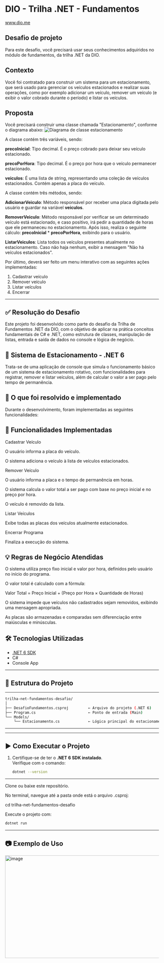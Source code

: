 # DIO - Trilha .NET - Fundamentos
www.dio.me

## Desafio de projeto
Para este desafio, você precisará usar seus conhecimentos adquiridos no módulo de fundamentos, da trilha .NET da DIO.

## Contexto
Você foi contratado para construir um sistema para um estacionamento, que será usado para gerenciar os veículos estacionados e realizar suas operações, como por exemplo adicionar um veículo, remover um veículo (e exibir o valor cobrado durante o período) e listar os veículos.

## Proposta
Você precisará construir uma classe chamada "Estacionamento", conforme o diagrama abaixo:
![Diagrama de classe estacionamento](diagrama_classe_estacionamento.png)

A classe contém três variáveis, sendo:

**precoInicial**: Tipo decimal. É o preço cobrado para deixar seu veículo estacionado.

**precoPorHora**: Tipo decimal. É o preço por hora que o veículo permanecer estacionado.

**veiculos**: É uma lista de string, representando uma coleção de veículos estacionados. Contém apenas a placa do veículo.

A classe contém três métodos, sendo:

**AdicionarVeiculo**: Método responsável por receber uma placa digitada pelo usuário e guardar na variável **veiculos**.

**RemoverVeiculo**: Método responsável por verificar se um determinado veículo está estacionado, e caso positivo, irá pedir a quantidade de horas que ele permaneceu no estacionamento. Após isso, realiza o seguinte cálculo: **precoInicial** * **precoPorHora**, exibindo para o usuário.

**ListarVeiculos**: Lista todos os veículos presentes atualmente no estacionamento. Caso não haja nenhum, exibir a mensagem "Não há veículos estacionados".

Por último, deverá ser feito um menu interativo com as seguintes ações implementadas:
1. Cadastrar veículo
2. Remover veículo
3. Listar veículos
4. Encerrar
-------------------------------------------------------------------------------------------------------------------------------------------------------------------------

## ✅ Resolução do Desafio

Este projeto foi desenvolvido como parte do desafio da Trilha de Fundamentos .NET da DIO, com o objetivo de aplicar na prática conceitos fundamentais de C# e .NET, como estrutura de classes, manipulação de listas, entrada e saída de dados no console e lógica de negócio.

## 🚗 Sistema de Estacionamento - .NET 6

Trata-se de uma aplicação de console que simula o funcionamento básico de um sistema de estacionamento rotativo, com funcionalidades para registrar, remover e listar veículos, além de calcular o valor a ser pago pelo tempo de permanência.

## 🧩 O que foi resolvido e implementado

Durante o desenvolvimento, foram implementadas as seguintes funcionalidades:

## 🔧 Funcionalidades Implementadas

Cadastrar Veículo

O usuário informa a placa do veículo.

O sistema adiciona o veículo à lista de veículos estacionados.

Remover Veículo

O usuário informa a placa e o tempo de permanência em horas.

O sistema calcula o valor total a ser pago com base no preço inicial e no preço por hora.

O veículo é removido da lista.

Listar Veículos

Exibe todas as placas dos veículos atualmente estacionados.

Encerrar Programa

Finaliza a execução do sistema.

## 💡 Regras de Negócio Atendidas

O sistema utiliza preço fixo inicial e valor por hora, definidos pelo usuário no início do programa.

O valor total é calculado com a fórmula:

Valor Total = Preço Inicial + (Preço por Hora × Quantidade de Horas)


O sistema impede que veículos não cadastrados sejam removidos, exibindo uma mensagem apropriada.

As placas são armazenadas e comparadas sem diferenciação entre maiúsculas e minúsculas.
## 🛠️ Tecnologias Utilizadas

- [.NET 6 SDK](https://dotnet.microsoft.com/en-us/download/dotnet/6.0)
- C#
- Console App

---

## 📁 Estrutura do Projeto

-------------------------------------------------------------------------------------------------------------------------------------------------------------------------
```bash
trilha-net-fundamentos-desafio/
│
├── DesafioFundamentos.csproj         ← Arquivo do projeto (.NET 6)
├── Program.cs                        ← Ponto de entrada (Main)
└── Models/
    └── Estacionamento.cs             ← Lógica principal do estacionamento
````

-------------------------------------------------------------------------------------------------------------------------------------------------------------------------

---

## ▶️ Como Executar o Projeto

1. Certifique-se de ter o **.NET 6 SDK instalado**.  
   Verifique com o comando:

   ```bash
   dotnet --version
-------------------------------------------------------------------------------------------------------------------------------------------------------------------------
Clone ou baixe este repositório.

No terminal, navegue até a pasta onde está o arquivo .csproj:

cd trilha-net-fundamentos-desafio


Execute o projeto com:

```bash
dotnet run
````

-------------------------------------------------------------------------------------------------------------------------------------------------------------------------
## 📷 Exemplo de Uso
<img width="555" height="336" alt="image" src="https://github.com/user-attachments/assets/033fe126-d01c-42e4-a17d-454d397b5189" />





